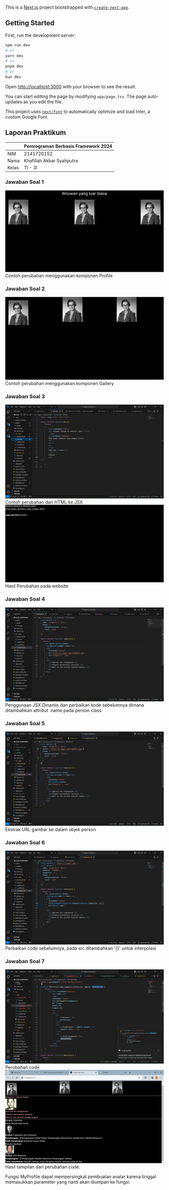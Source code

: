 This is a [Next.js](https://nextjs.org/) project bootstrapped with [`create-next-app`](https://github.com/vercel/next.js/tree/canary/packages/create-next-app).

## Getting Started

First, run the development server:

```bash
npm run dev
# or
yarn dev
# or
pnpm dev
# or
bun dev
```

Open [http://localhost:3000](http://localhost:3000) with your browser to see the result.

You can start editing the page by modifying `app/page.tsx`. The page auto-updates as you edit the file.

This project uses [`next/font`](https://nextjs.org/docs/basic-features/font-optimization) to automatically optimize and load Inter, a custom Google Font.

## Laporan Praktikum

|  | Pemrograman Berbasis Framework 2024 |
|--|--|
| NIM |  2141720152|
| Nama |  Khafillah Akbar Syahputra |
| Kelas | TI - 3I |


### Jawaban Soal 1



![Screenshot](public/assets/01.png)
Contoh perubahan menggunakan komponen Profile

### Jawaban Soal 2

![Screenshot](public/assets/02.png)
Contoh perubahan menggunakan komponen Gallery

### Jawaban Soal 3

![Screenshot](public/assets/04.png)
Contoh perubahan dari HTML ke JSX
![Screenshot](public/assets/03.png)
Hasil Perubahan pada website

### Jawaban Soal 4

![Screenshot](public/assets/06.png)
Penggunaan JSX Dinamis dan perbaikan kode sebelumnya dimana ditambahkan attribut .name pada person class

### Jawaban Soal 5

![Screenshot](public/assets/07.png)
Ekstrak URL gambar ke dalam objek person

### Jawaban Soal 6

![Screenshot](public/assets/08.png)
Perbaikan code sebelumnya, pada src ditambahkan '{}' untuk interpolasi

### Jawaban Soal 7

![Screenshot](public/assets/09.png)
Perubahan code
![Screenshot](public/assets/10.png)
Hasil tampilan dari perubahan code. 

Fungsi MyProfile dapat mempersingkat pembuatan avatar karena tinggal memasukkan parameter yang nanti akan diumpan ke fungsi.
